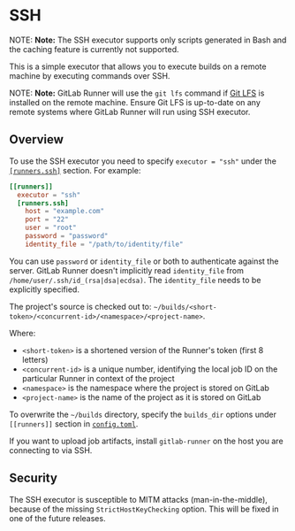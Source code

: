 # SSH

NOTE: **Note:**
The SSH executor supports only scripts generated in Bash and the caching feature
is currently not supported.

This is a simple executor that allows you to execute builds on a remote machine
by executing commands over SSH.

NOTE: **Note:**
GitLab Runner will use the `git lfs` command if [Git LFS](https://git-lfs.github.com) is installed on the remote machine.
Ensure Git LFS is up-to-date on any remote systems where GitLab Runner will run using SSH executor.

## Overview

To use the SSH executor you need to specify `executor = "ssh"` under the
[`[runners.ssh]`](../configuration/advanced-configuration.md#the-runnersssh-section) section. For example:

```toml
[[runners]]
  executor = "ssh"
  [runners.ssh]
    host = "example.com"
    port = "22"
    user = "root"
    password = "password"
    identity_file = "/path/to/identity/file"
```

You can use `password` or `identity_file` or both to authenticate against the
server. GitLab Runner doesn't implicitly read `identity_file` from
`/home/user/.ssh/id_(rsa|dsa|ecdsa)`. The `identity_file` needs to be
explicitly specified.

The project's source is checked out to:
`~/builds/<short-token>/<concurrent-id>/<namespace>/<project-name>`.

Where:

- `<short-token>` is a shortened version of the Runner's token (first 8 letters)
- `<concurrent-id>` is a unique number, identifying the local job ID on the
  particular Runner in context of the project
- `<namespace>` is the namespace where the project is stored on GitLab
- `<project-name>` is the name of the project as it is stored on GitLab

To overwrite the `~/builds` directory, specify the `builds_dir` options under
`[[runners]]` section in [`config.toml`](../configuration/advanced-configuration.md).

If you want to upload job artifacts, install `gitlab-runner` on the host you are
connecting to via SSH.

## Security

The SSH executor is susceptible to MITM attacks (man-in-the-middle), because of
the missing `StrictHostKeyChecking` option. This will be fixed in one of the
future releases.
